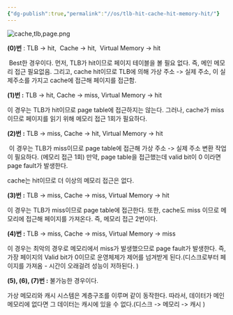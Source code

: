 ```yaml
---
{"dg-publish":true,"permalink":"//os/tlb-hit-cache-hit-memory-hit/"}
---
```


![cache,tlb,page.png](/img/user/0.%20%EC%9D%B4%EB%AF%B8%EC%A7%80/cache,tlb,page.png)

**​**﻿**​(0)번** : TLB -> hit,  Cache -> hit,  Virtual Memory -> hit

  

 Best한 경우이다. 먼저, TLB가 hit이므로 페이지 테이블을 볼 필요 없다. 즉, 메인 메모리 접근 필요없음. 그리고, cache hit이므로 TLB에 의해 가상 주소 -> 실제 주소, 이 실제주소를 가지고 cache에 접근해 페이지를 접근함.

  

**(1)번 :** ﻿​TLB -> hit, Cache -> miss, Virtual Memory -> hit

  

이 경우는 TLB가 hit이므로 page table에 접근하지는 않는다. 그러나, cache가 miss이므로 페이지를 읽기 위해 메모리 접근 1회가 필요하다.

  

**(2)번 :** ﻿​TLB -> miss, Cache -> hit, Virtual Memory -> hit

﻿​ ​﻿이 경우는 TLB가 miss이므로 page table에 접근해 가상 주소 -> 실제 주소 변환 작업이 필요하다. (메모리 접근 1회) 만약, page table을 접근했는데 valid bit이 0 이라면 page fault가 발생한다.

cache는 hit이므로 더 이상의 메모리 접근은 없다.

  

**(3)번 :** ​﻿TLB -> miss, Cache -> miss, Virtual Memory -> hit

  

이 경우는 TLB가 miss이므로 page table에 접근한다. 또한, cache도 miss 이므로 메모리에 접근해 페이지를 가져온다. 즉, 메모리 접근 2번이다.

  

**(4)번 :** ​﻿TLB -> miss, Cache -> miss, Virtual Memory -> miss

  

이 경우는 최악의 경우로 메모리에서 miss가 발생했으므로 page fault가 발생한다. 즉, 가장 페이지의 Valid bit가 0이므로 운영체제가 제어를 넘겨받게 된다.(디스크로부터 페이지를 가져옴 - 시간이 오래걸려 성능이 저하된다. )

  

**(5), (6), (7)번 :** ​﻿불가능한 경우이다.

  

가상 메모리와 캐시 시스템은 계층구조를 이루며 같이 동작한다. 따라서, 데이터가 메인 메모리에 없다면 그 데이터는 캐시에 있을 수 없다.(디스크 -> 메모리 -> 캐시 )